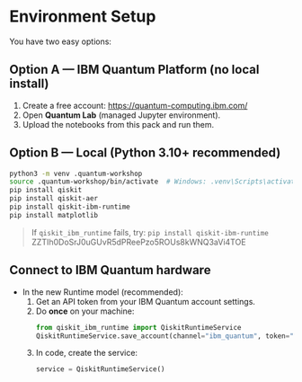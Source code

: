 # Environment Setup

You have two easy options:

## Option A — IBM Quantum Platform (no local install)
1. Create a free account: https://quantum-computing.ibm.com/
2. Open **Quantum Lab** (managed Jupyter environment).
3. Upload the notebooks from this pack and run them.

## Option B — Local (Python 3.10+ recommended)
```bash
python3 -m venv .quantum-workshop
source .quantum-workshop/bin/activate  # Windows: .venv\Scripts\activate
pip install qiskit 
pip install qiskit-aer 
pip install qiskit-ibm-runtime 
pip install matplotlib
```
> If `qiskit_ibm_runtime` fails, try: `pip install qiskit-ibm-runtime`
ZZTIh0DoSrJ0uGUvR5dPReePzo5ROUs8kWNQ3aVi4TOE
## Connect to IBM Quantum hardware
- In the new Runtime model (recommended):
  1. Get an API token from your IBM Quantum account settings.
  2. Do **once** on your machine:
     ```python
     from qiskit_ibm_runtime import QiskitRuntimeService
     QiskitRuntimeService.save_account(channel="ibm_quantum", token="YOUR_TOKEN_HERE", overwrite=True)
     ```
  3. In code, create the service:
     ```python
     service = QiskitRuntimeService()
     ```
